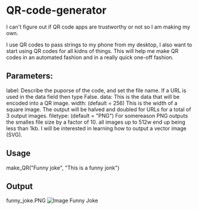 # QR-code-generator
I can't figure out if QR code apps are trustworthy or not so I am making my own.

I use QR codes to pass strings to my phone from my desktop, I also want to start using QR codes for all kidns of things. This will help me make QR codes in an automated fashion and in a really quick one-off fashion.

## Parameters:
label: Describe the puporse of the code, and set the file name. If a URL is used in the data field then type False.
data: This is the data that will be encoded into a QR image.
width: (default = 256) This is the width of a square image. The output will be halved and doubled for URLs for a total of 3 output images.
filetype: (default = "PNG") For somereason PNG outputs the smalles file size by a factor of 10. all images up to 512w end up being less than 1kb. I will be interested in learning how to output a vector image (SVG).

## Usage
make_QR("Funny joke", "This is a funny jonk")

## Output
funny_joke.PNG
![Image Funny Joke](https://octodex.github.com/images/funny_joke.PNG)
